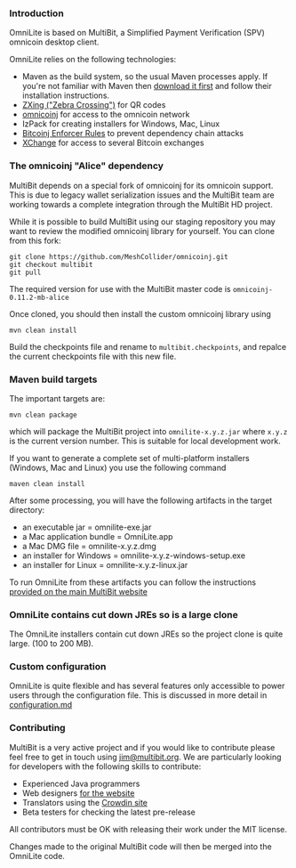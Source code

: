 ### Introduction

OmniLite is based on MultiBit, a Simplified Payment Verification (SPV) omnicoin desktop client.

OmniLite relies on the following technologies:

* Maven as the build system, so the usual Maven processes apply. If you're not familiar
with Maven then [download it first](http://maven.apache.org) and follow their installation instructions.
* [ZXing ("Zebra Crossing")](https://code.google.com/p/zxing/) for QR codes
* [omnicoinj](https://github.com/MeshCollider/omnicoinj/) for access to the omnicoin network
* IzPack for creating installers for Windows, Mac, Linux
* [Bitcoinj Enforcer Rules](https://github.com/gary-rowe/BitcoinjEnforcerRules) to prevent dependency chain attacks
* [XChange](https://github.com/timmolter/XChange) for access to several Bitcoin exchanges

### The omnicoinj "Alice" dependency

MultiBit depends on a special fork of omnicoinj for its omnicoin support. This is due to legacy wallet serialization issues
and the MultiBit team are working towards a complete integration through the MultiBit HD project.

While it is possible to build MultiBit using our staging repository you may want to review the modified omnicoinj library
for yourself. You can clone from this fork:
```
git clone https://github.com/MeshCollider/omnicoinj.git
git checkout multibit
git pull
```

The required version for use with the MultiBit master code is `omnicoinj-0.11.2-mb-alice`

Once cloned, you should then install the custom omnicoinj library using

```
mvn clean install
```

Build the checkpoints file and rename to `multibit.checkpoints`, and repalce the current checkpoints file with this new file.

### Maven build targets

The important targets are:

```
mvn clean package
```

which will package the MultiBit project into `omnilite-x.y.z.jar` where `x.y.z` is the current version
number. This is suitable for local development work.

If you want to generate a complete set of multi-platform installers (Windows, Mac and Linux) you 
use the following command

```
maven clean install
```

After some processing, you will have the following artifacts in the target directory:

* an executable jar = omnilite-exe.jar
* a Mac application bundle = OmniLite.app
* a Mac DMG file = omnilite-x.y.z.dmg
* an installer for Windows = omnilite-x.y.z-windows-setup.exe
* an installer for Linux = omnilite-x.y.z-linux.jar

To run OmniLite from these artifacts you can follow the instructions [provided on the main MultiBit
website](https://multibit.org/help.html)

### OmniLite contains cut down JREs so is a large clone

The OmniLite installers contain cut down JREs so the project clone is quite large.
(100 to 200 MB).

### Custom configuration

OmniLite is quite flexible and has several features only accessible to power users through the configuration file. This
is discussed in more detail in [configuration.md](configuration.md)

### Contributing

MultiBit is a very active project and if you would like to contribute please feel free to get in touch using [jim@multibit.org](mailto:jim@multibit.org).
We are particularly looking for developers with the following skills to contribute:

* Experienced Java programmers
* Web designers [for the website](https://github.com/jim618/multibit-website)
* Translators using the [Crowdin site](http://translate.multibit.org/)
* Beta testers for checking the latest pre-release

All contributors must be OK with releasing their work under the MIT license.

Changes made to the original MultiBit code will then be merged into the OmniLite code.
